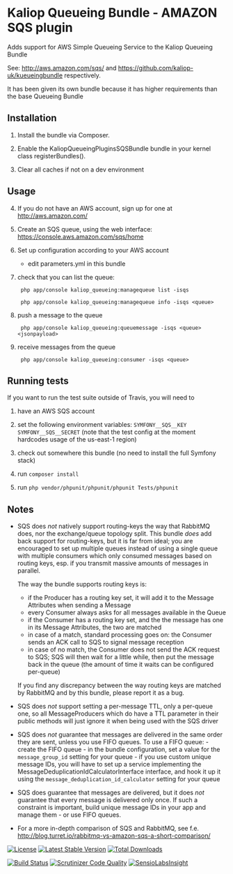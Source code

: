 # Kaliop Queueing Bundle - AMAZON SQS plugin

Adds support for AWS Simple Queueing Service to the Kaliop Queueing Bundle

See: http://aws.amazon.com/sqs/ and https://github.com/kaliop-uk/kueueingbundle respectively.

It has been given its own bundle because it has higher requirements than the base Queueing Bundle


## Installation

1. Install the bundle via Composer.

2. Enable the KaliopQueueingPluginsSQSBundle bundle in your kernel class registerBundles().

3. Clear all caches if not on a dev environment


## Usage

4. If you do not have an AWS account, sign up for one at http://aws.amazon.com/

5. Create an SQS queue, using the web interface: https://console.aws.amazon.com/sqs/home

6. Set up configuration according to your AWS account

    - edit parameters.yml in this bundle

7. check that you can list the queue:

        php app/console kaliop_queueing:managequeue list -isqs

        php app/console kaliop_queueing:managequeue info -isqs <queue>

8. push a message to the queue

        php app/console kaliop_queueing:queuemessage -isqs <queue> <jsonpayload>

9. receive messages from the queue

        php app/console kaliop_queueing:consumer -isqs <queue>


## Running tests

If you want to run the test suite outside of Travis, you will need to

1. have an AWS SQS account

2. set the following environment variables: `SYMFONY__SQS__KEY` `SYMFONY__SQS__SECRET` (note that the test config at
   the moment hardcodes usage of the us-east-1 region)

3. check out somewhere this bundle (no need to install the full Symfony stack)

4. run `composer install`

5. run `php vendor/phpunit/phpunit/phpunit Tests/phpunit`


## Notes

* SQS does *not* natively support routing-keys the way that RabbitMQ does, nor the exchange/queue topology split.
    This bundle *does* add back support for routing-keys, but it is far from ideal; you are encouraged to set up
    multiple queues instead of using a single queue with multiple consumers which only consumed messages based on
    routing keys, esp. if you transmit massive amounts of messages in parallel.
    
    The way the bundle supports routing keys is:

    - if the Producer has a routing key set, it will add it to the Message Attributes when sending a Message
    - every Consumer always asks for all messages available in the Queue
    - if the Consumer has a routing key set, and the the message has one in its Message Attributes, the two are matched
    - in case of a match, standard processing goes on: the Consumer sends an ACK call to SQS to signal message reception
    - in case of no match, the Consumer does not send the ACK request to SQS; SQS will then wait for a little while, then
      put the message back in the queue (the amount of time it waits can be configured per-queue)

    If you find any discrepancy between the way routing keys are matched by RabbitMQ and by this bundle, please report
    it as a bug.

* SQS does *not* support setting a per-message TTL, only a per-queue one, so all MessageProducers which do have a TTL
    parameter in their public methods will just ignore it when being used with the SQS driver

* SQS does *not* guarantee that messages are delivered in the same order they are sent, unless you use FIFO queues.
    To use a FIFO queue:
        - create the FIFO queue
        - in the bundle configuration, set a value for the `message_group_id` setting for your queue
        - if you use custom unique message IDs, you will have to set up a service implementing the MessageDeduplicationIdCalculatorInterface
          interface, and hook it up it using the `message_deduplication_id_calculator` setting for your queue

* SQS does guarantee that messages are delivered, but it does *not* guarantee that every message is delivered only once.
    If such a constraint is important, build unique message IDs in your app and manage them - or use FIFO queues. 

* For a more in-depth comparison of SQS and RabbitMQ, see f.e. http://blog.turret.io/rabbitmq-vs-amazon-sqs-a-short-comparison/


[![License](https://poser.pugx.org/kaliop/queueingbundle-sqs/license)](https://packagist.org/packages/kaliop/queueingbundle-sqs)
[![Latest Stable Version](https://poser.pugx.org/kaliop/queueingbundle-sqs/v/stable)](https://packagist.org/packages/kaliop/queueingbundle-sqs)
[![Total Downloads](https://poser.pugx.org/kaliop/queueingbundle-sqs/downloads)](https://packagist.org/packages/kaliop/queueingbundle-sqs)

[![Build Status](https://travis-ci.org/kaliop-uk/kueueingbundle-sqs.svg?branch=master)](https://travis-ci.org/kaliop-uk/queueingbundle-sqs)
[![Scrutinizer Code Quality](https://scrutinizer-ci.com/g/kaliop-uk/kueueingbundle-sqs/badges/quality-score.png?b=master)](https://scrutinizer-ci.com/g/kaliop-uk/kueueingbundle-sqs/?branch=master)
[![SensioLabsInsight](https://insight.sensiolabs.com/projects/109e3d15-bfa6-4923-8077-2a3efa5be8b9/mini.png)](https://insight.sensiolabs.com/projects/109e3d15-bfa6-4923-8077-2a3efa5be8b9)
